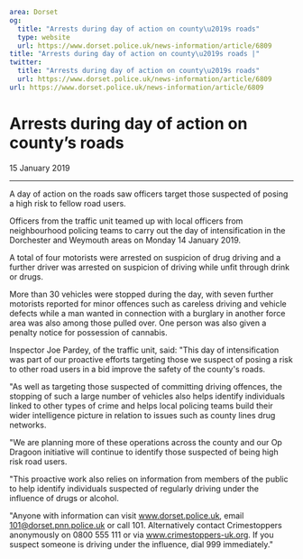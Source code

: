 ```yaml
area: Dorset
og:
  title: "Arrests during day of action on county\u2019s roads"
  type: website
  url: https://www.dorset.police.uk/news-information/article/6809
title: "Arrests during day of action on county\u2019s roads |"
twitter:
  title: "Arrests during day of action on county\u2019s roads"
  url: https://www.dorset.police.uk/news-information/article/6809
url: https://www.dorset.police.uk/news-information/article/6809
```

# Arrests during day of action on county’s roads

15 January 2019

* * *

A day of action on the roads saw officers target those suspected of posing a high risk to fellow road users.

Officers from the traffic unit teamed up with local officers from neighbourhood policing teams to carry out the day of intensification in the Dorchester and Weymouth areas on Monday 14 January 2019.

A total of four motorists were arrested on suspicion of drug driving and a further driver was arrested on suspicion of driving while unfit through drink or drugs.

More than 30 vehicles were stopped during the day, with seven further motorists reported for minor offences such as careless driving and vehicle defects while a man wanted in connection with a burglary in another force area was also among those pulled over. One person was also given a penalty notice for possession of cannabis.

Inspector Joe Pardey, of the traffic unit, said: "This day of intensification was part of our proactive efforts targeting those we suspect of posing a risk to other road users in a bid improve the safety of the county's roads.

"As well as targeting those suspected of committing driving offences, the stopping of such a large number of vehicles also helps identify individuals linked to other types of crime and helps local policing teams build their wider intelligence picture in relation to issues such as county lines drug networks.

"We are planning more of these operations across the county and our Op Dragoon initiative will continue to identify those suspected of being high risk road users.

"This proactive work also relies on information from members of the public to help identify individuals suspected of regularly driving under the influence of drugs or alcohol.

"Anyone with information can visit www.dorset.police.uk, email 101@dorset.pnn.police.uk or call 101. Alternatively contact Crimestoppers anonymously on 0800 555 111 or via www.crimestoppers-uk.org. If you suspect someone is driving under the influence, dial 999 immediately."
